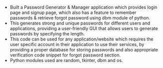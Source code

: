 * Built a Password Generator & Manager application which provides login page and signup page, which also has a feature to remember passwords & retrieve forgot password using dbm module of python.
* This generates strong and unique passwords for different users and applications, providing a user-friendly GUI that allows users to generate passwords by specifying the length.
* This code can be used for any application/website which requires the user specific account in their application to use their services, by providing a proper database for storing passwords and also appropriate verification code snippet for forgot password section.
* Python modules used are random, tkinter, dbm and os.
